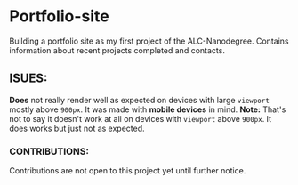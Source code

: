 # Portfolio-site
Building a portfolio site as my first project of the ALC-Nanodegree. Contains information about recent projects completed and contacts.

## ISUES:
**Does** not really render well as expected on devices with large `viewport` mostly above `900px`. It was made with **mobile devices** in mind.
**Note:**
That's not to say it doesn't work at all on devices with `viewport` above `900px`. It does works but just not as expected.

### CONTRIBUTIONS:
Contributions are not open to this project yet until further notice.

